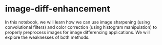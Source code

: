 # image-diff-enhancement
In this notebook, we will learn how we can use image sharpening (using convolutional filters) and color correction (using histogram manipulation) to properly preprocess images for image differencing applications. We will explore the weaknesses of both methods.
